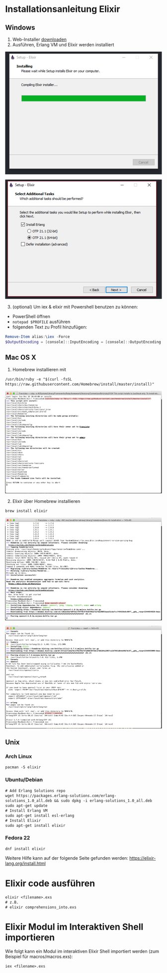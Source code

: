 # Installationsanleitung Elixir

## Windows
1. Web-Installer [downloaden](https://repo.hex.pm/elixir-websetup.exe)
2. Ausführen, Erlang VM und Elixir werden installiert

![Elixir Setup](assets/ElixirSetup.png)

![Erlang wird mitinstalliert](assets/ErlangInstallation.png)

3. (optional) Um iex & elixir mit Powershell benutzen zu können:
* PowerShell öffnen
* `notepad $PROFILE` ausführen
* folgenden Text zu Profil hinzufügen:

```Powershell
Remove-Item alias:\iex -Force
$OutputEncoding = [console]::InputEncoding = [console]::OutputEncoding = New-Object System.Text.UTF8Encoding
```

## Mac OS X
1. Homebrew installieren mit
```Terminal
/usr/bin/ruby -e "$(curl -fsSL https://raw.githubusercontent.com/Homebrew/install/master/install)"
```

![Was das Skript tut](assets/homebrew_installation.png)

2. Elixir über Homebrew installieren
```Terminal
brew install elixir
```

![brew install elixir](assets/brew_install_elixir.png)

![elixir version](assets/elixir--version.png)

## Unix
### Arch Linux
```Terminal
pacman -S elixir
```
### Ubuntu/Debian
```Terminal
# Add Erlang Solutions repo
wget https://packages.erlang-solutions.com/erlang-solutions_1.0_all.deb && sudo dpkg -i erlang-solutions_1.0_all.deb
sudo apt-get update
# Install Erlang VM
sudo apt-get install esl-erlang
# Install Elixir
sudo apt-get install elixir
```
### Fedora 22
```Terminal
dnf install elixir
```

Weitere Hilfe kann auf der folgende Seite gefunden werden: https://elixir-lang.org/install.html

# Elixir code ausführen
```Terminal
elixir <filename>.exs
# z.B. 
# elixir comprehensions_into.exs
```

# Elixir Modul im Interaktiven Shell importieren
Wie folgt kann ein Modul im interaktiven Elixir Shell importiert werden (zum Beispiel für macros/macros.exs):
```Terminal
iex <filename>.exs
```
